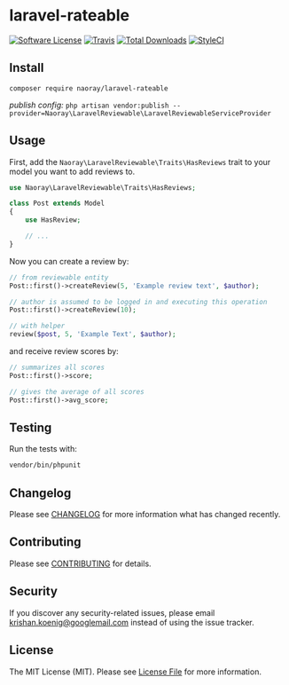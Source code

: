 # laravel-rateable

[![Software License](https://img.shields.io/badge/license-MIT-brightgreen.svg?style=flat-square)](LICENSE.md)
[![Travis](https://img.shields.io/travis/naoray/laravel-reviewable.svg?style=flat-square)]()
[![Total Downloads](https://img.shields.io/packagist/dt/naoray/laravel-reviewable.svg?style=flat-square)](https://packagist.org/packages/naoray/laravel-rateable)
[![StyleCI](https://styleci.io/repos/121157590/shield?branch=master)](https://styleci.io/repos/121157590)

## Install
`composer require naoray/laravel-rateable`

*publish config:* `php artisan vendor:publish --provider=Naoray\LaravelReviewable\LaravelReviewableServiceProvider`

## Usage
First, add the `Naoray\LaravelReviewable\Traits\HasReviews` trait to your model you want to add reviews to.
```php
use Naoray\LaravelReviewable\Traits\HasReviews;

class Post extends Model
{
    use HasReview;

    // ...
}
```

Now you can create a review by:
```php
// from reviewable entity
Post::first()->createReview(5, 'Example review text', $author);

// author is assumed to be logged in and executing this operation
Post::first()->createReview(10);

// with helper
review($post, 5, 'Example Text', $author);
```

and receive review scores by:
```php
// summarizes all scores
Post::first()->score;

// gives the average of all scores
Post::first()->avg_score;
```

## Testing
Run the tests with:

``` bash
vendor/bin/phpunit
```

## Changelog
Please see [CHANGELOG](CHANGELOG.md) for more information what has changed recently.

## Contributing
Please see [CONTRIBUTING](CONTRIBUTING.md) for details.

## Security
If you discover any security-related issues, please email krishan.koenig@googlemail.com instead of using the issue tracker.

## License
The MIT License (MIT). Please see [License File](/LICENSE.md) for more information.